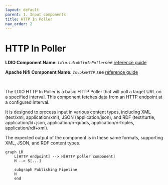 ```yaml
---
layout: default
parent: 1. Input components
title: HTTP In Poller
nav_order: 2
---
```


# HTTP In Poller

<b>LDIO Component Name:</b> <i>`Ldio:LdioHttpInPoller`</i>see [reference guide](https://informatievlaanderen.github.io/VSDS-Linked-Data-Interactions/ldio/ldio-inputs/ldio-http-in-poller) <br>

<b>Apache Nifi Component Name:</b> <i>`InvokeHTTP`</i> see [reference guide]()

<br>

The LDIO HTTP In Poller is a basic HTTP Poller that will poll a target URL on a specified interval. This component fetches data from an HTTP endpoint at a configured interval.

It is designed to process input in various content types, including XML (text/xml, application/xml), JSON (application/json), and RDF (text/turtle, application/ld+json, application/n-quads, application/n-triples, application/rdf+xml).

The expected output of the component is in these same formats, supporting XML, JSON, and RDF content types.

```mermaid
graph LR
    L[HTTP endpoint] --> H[HTTP poller component]
    H --> S[...]

    subgraph Publishing Pipeline
    H
    end
```
